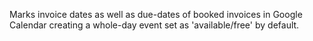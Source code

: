Marks invoice dates as well as due-dates of booked invoices in Google Calendar creating a whole-day event set as 'available/free' by default.